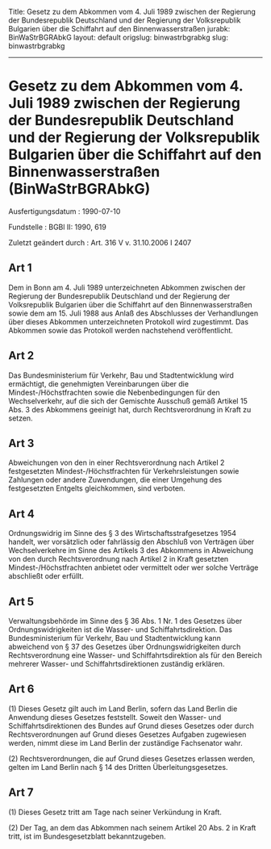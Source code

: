 Title: Gesetz zu dem Abkommen vom 4. Juli 1989 zwischen der Regierung der Bundesrepublik
  Deutschland und der Regierung der Volksrepublik Bulgarien über die Schiffahrt auf
  den Binnenwasserstraßen
jurabk: BinWaStrBGRAbkG
layout: default
origslug: binwastrbgrabkg
slug: binwastrbgrabkg

---

# Gesetz zu dem Abkommen vom 4. Juli 1989 zwischen der Regierung der Bundesrepublik Deutschland und der Regierung der Volksrepublik Bulgarien über die Schiffahrt auf den Binnenwasserstraßen (BinWaStrBGRAbkG)

Ausfertigungsdatum
:   1990-07-10

Fundstelle
:   BGBl II: 1990, 619

Zuletzt geändert durch
:   Art. 316 V v. 31.10.2006 I 2407


## Art 1

Dem in Bonn am 4. Juli 1989 unterzeichneten Abkommen zwischen der
Regierung der Bundesrepublik Deutschland und der Regierung der
Volksrepublik Bulgarien über die Schiffahrt auf den
Binnenwasserstraßen sowie dem am 15. Juli 1988 aus Anlaß des
Abschlusses der Verhandlungen über dieses Abkommen unterzeichneten
Protokoll wird zugestimmt. Das Abkommen sowie das Protokoll werden
nachstehend veröffentlicht.


## Art 2

Das Bundesministerium für Verkehr, Bau und Stadtentwicklung wird
ermächtigt, die genehmigten Vereinbarungen über die
Mindest-/Höchstfrachten sowie die Nebenbedingungen für den
Wechselverkehr, auf die sich der Gemischte Ausschuß gemäß Artikel 15
Abs. 3 des Abkommens geeinigt hat, durch Rechtsverordnung in Kraft zu
setzen.


## Art 3

Abweichungen von den in einer Rechtsverordnung nach Artikel 2
festgesetzten Mindest-/Höchstfrachten für Verkehrsleistungen sowie
Zahlungen oder andere Zuwendungen, die einer Umgehung des
festgesetzten Entgelts gleichkommen, sind verboten.


## Art 4

Ordnungswidrig im Sinne des § 3 des Wirtschaftsstrafgesetzes 1954
handelt, wer vorsätzlich oder fahrlässig den Abschluß von Verträgen
über Wechselverkehre im Sinne des Artikels 3 des Abkommens in
Abweichung von den durch Rechtsverordnung nach Artikel 2 in Kraft
gesetzten Mindest-/Höchstfrachten anbietet oder vermittelt oder wer
solche Verträge abschließt oder erfüllt.


## Art 5

Verwaltungsbehörde im Sinne des § 36 Abs. 1 Nr. 1 des Gesetzes über
Ordnungswidrigkeiten ist die Wasser- und Schiffahrtsdirektion. Das
Bundesministerium für Verkehr, Bau und Stadtentwicklung kann
abweichend von § 37 des Gesetzes über Ordnungswidrigkeiten durch
Rechtsverordnung eine Wasser- und Schiffahrtsdirektion als für den
Bereich mehrerer Wasser- und Schiffahrtsdirektionen zuständig
erklären.


## Art 6

(1) Dieses Gesetz gilt auch im Land Berlin, sofern das Land Berlin die
Anwendung dieses Gesetzes feststellt. Soweit den Wasser- und
Schiffahrtsdirektionen des Bundes auf Grund dieses Gesetzes oder durch
Rechtsverordnungen auf Grund dieses Gesetzes Aufgaben zugewiesen
werden, nimmt diese im Land Berlin der zuständige Fachsenator wahr.

(2) Rechtsverordnungen, die auf Grund dieses Gesetzes erlassen werden,
gelten im Land Berlin nach § 14 des Dritten Überleitungsgesetzes.


## Art 7

(1) Dieses Gesetz tritt am Tage nach seiner Verkündung in Kraft.

(2) Der Tag, an dem das Abkommen nach seinem Artikel 20 Abs. 2 in
Kraft tritt, ist im Bundesgesetzblatt bekanntzugeben.


